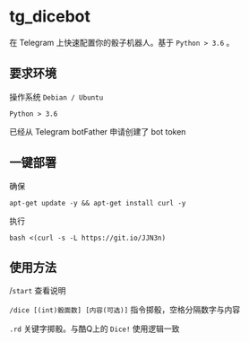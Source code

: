 # tg_dicebot

在 Telegram 上快速配置你的骰子机器人。基于 `Python > 3.6` 。

## 要求环境

操作系统 `Debian / Ubuntu`

`Python > 3.6`

已经从 Telegram botFather 申请创建了 bot token

## 一键部署

确保

`apt-get update -y && apt-get install curl -y`

执行

`bash <(curl -s -L https://git.io/JJN3n)`

## 使用方法

/`start` 查看说明

`/dice [(int)骰面数] [内容(可选)]` 指令掷骰，空格分隔数字与内容

`.rd` 关键字掷骰。与酷Q上的 `Dice!` 使用逻辑一致
